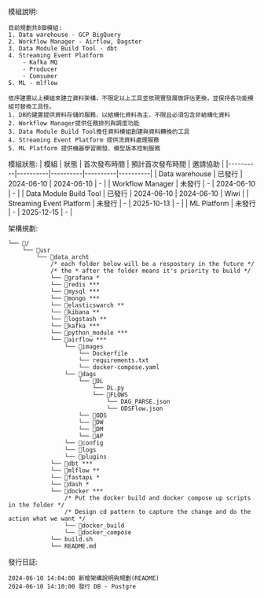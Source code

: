 模組說明:
```
目前規劃共8個模組:
1. Data warehouse - GCP BigQuery
2. Workflow Manager - Airflow, Dagster
3. Data Module Build Tool - dbt
4. Streaming Event Platform 
    - Kafka MQ
    - Producer
    - Comsumer
5. ML - mlflow

依序建置以上模組來建立資料架構，不限定以上工具並依現實發展做評估更換，並保持各功能模組可替換工具性。
1. DB的建置提供資料存儲的服務，以結構化資料為主，不限且必須包含非結構化資料
2. Workflow Manager提供任務排列與調度功能
3. Data Module Build Tool擔任資料模組創建與資料轉換的工具
4. Streaming Event Platform 提供流資料處理服務
5. ML Platform 提供機器學習開發、模型版本控制服務
```

模組狀態:
| 模組 | 狀態 | 首次發布時間 | 預計首次發布時間 | 邀請協助 |
|----------|----------|----------|----------|----------|
| Data warehouse | 已發行 | 2024-06-10 | 2024-06-10 | - |
| Workflow Manager | 未發行 | - | 2024-06-10 | - |
| Data Module Build Tool | 已發行 | 2024-06-10 | 2024-06-10 | Wiwi |
| Streaming Event Platform | 未發行 | - | 2025-10-13 | - |
| ML Platform | 未發行 | - | 2025-12-15 | - |

架構規劃:
```
└── 📁/
    └── 📁usr
        └── 📁data_archt
            /* each folder below will be a respostory in the future */
            /* the * after the folder means it's priority to build */
            └── 📁grafana *
            └── 📁redis ***
            └── 📁mysql ***
            └── 📁mongo ***
            └── 📁elasticswarch **
            └── 📁kibana **
            └── 📁logstash **
            └── 📁kafka ***
            └── 📁python_module ***
            └── 📁airflow ***
                └── 📁images
                    └── Dockerfile
                    └── requirements.txt
                    └── docker-compose.yaml
                └── 📁dags
                    └── 📁DL
                        └── DL.py
                        └── 📁FLOWS
                            └── DAG_PARSE.json
                            └── ODSFlow.json
                    └── 📁ODS
                    └── 📁DW
                    └── 📁DM
                    └── 📁AP
                └── 📁config
                └── 📁logs
                └── 📁plugins
            └── 📁dbt ***
            └── 📁mlflow **
            └── 📁fastapi *
            └── 📁dash *
            └── 📁docker ***
                /* Put the docker build and docker compose up scripts in the folder */
                /* Design cd pattern to capture the change and do the action what we want */
                └── 📁docker_build
                └── 📁docker_compose
            └── build.sh
            └── README.md
```

發行日誌:
```
2024-06-10 14:04:00 新增架構說明與規劃(README)
2024-06-10 14:10:00 發行 DB - Postgre
```